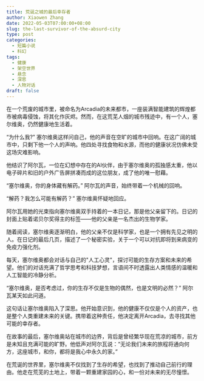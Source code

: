 ```yaml
---
title: 荒诞之城的最后幸存者
author: Xiaowen Zhang
date: 2022-05-03T07:00:00+08:00
slug: the-last-survivor-of-the-absurd-city
type: post
categories:
  - 短篇小说
  - 科幻
tags:
  - 健康
  - 架空世界
  - 悬念
  - 深思
  - 人物对话
draft: false
---
```


在一个荒废的城市里，被命名为Arcadia的未来都市，一座装满智能建筑的辉煌都市被病毒侵蚀，将其化作灰烬。然而，在这荒芜人烟的城市残迹中，有一个人，塞尔维奥，仍然健康地生活着。

“为什么我?” 塞尔维奥这样问自己，他的声音在空旷的城市中回响。在这广阔的城市中，只剩下他一个人的声响。他四处寻找食物和水源，而他的健康状况仿佛未受这场灾难影响。

他结识了阿尔瓦，一位在幻想中存在的AI伙伴，由于塞尔维奥的孤独感太重，他以电子碎片和旧的户外广告屏拼凑而成的这位朋友，成了他的唯一慰藉。

“塞尔维奥，你的身体藏有解药。” 阿尔瓦的声音，始终带着一个机械的回响。

“解药？我怎么可能有解药？” 塞尔维奥怀疑地回应。

阿尔瓦用她的光束指向塞尔维奥双手持着的一本日记，那是他父亲留下的。日记的封面上贴着诺贝尔奖得主的标签——他的父亲是一名杰出的生物学家。

随着阅读，塞尔维奥逐渐明白，他的父亲不仅是科学家，也是一个拥有先见之明的人。在日记的最后几页，描述了一个秘密实验，关于一个可以对抗即将到来病变的免疫力强化剂。

每天，塞尔维奥都会对话与自己的"人工心灵"，探讨可能的生存方案和未来的希望。他们的对话充满了哲学思考和科技梦想，言语间不时透露出人类情感的温暖和人工智能的冷静分析。

“塞尔维奥，是否考虑过，你的生存不仅是生物的偶然，也是文明的必然？” 阿尔瓦某天如此问道。

这句话让塞尔维奥陷入了深思。他开始意识到，他的健康不仅仅是个人的资产，也是整个人类重建未来的关键。携带着这种责任，他决定离开Arcadia，去寻找其他可能的幸存者。

在故事的最后，塞尔维奥站在城市的边界，背后是曾经繁华现在荒凉的城市，前方是未知且充满可能的旷野。他低声对阿尔瓦说：“无论我们未来的旅程将通向何方，这座城市，和你，都将是我心中永久的家。”

在荒诞的世界里，塞尔维奥不仅找到了生存的希望，也找到了推动自己前行的理由。他走在荒芜的土地上，带着一颗重建家园的心，和一份对未来的无尽憧憬。